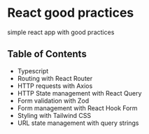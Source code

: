 # React good practices

simple react app with good practices

## Table of Contents

- Typescript
- Routing with React Router
- HTTP requests with Axios
- HTTP State management with React Query
- Form validation with Zod
- Form management with React Hook Form
- Styling with Tailwind CSS
- URL state management with query strings

